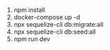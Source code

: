 1. npm install
2. docker-compose up -d
3. npx sequelize-cli db:migrate:all
4. npx sequelize-cli db:seed:all
5. npm run dev
